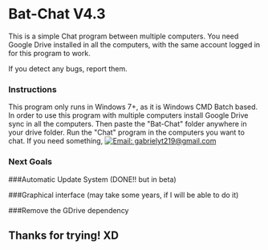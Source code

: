 # Bat-Chat V4.3

This is a simple Chat program between multiple computers. You need Google Drive installed in all the computers, with the same account logged in for this program to work.

If you detect any bugs, report them.


### Instructions
This program only runs in Windows 7+, as it is Windows CMD Batch based.
In order to use this program with multiple computers install Google Drive sync in all the computers.
Then paste the "Bat-Chat" folder anywhere in your drive folder. Run the "Chat" program in the computers you want to chat.
If you need something, [![Email: gabrielyt219@gmail.com](https://img.shields.io/badge/Email-success?style=for-the-badge)](mail.google.com/mail/u/0/?fs=1&to=gabrielyt219@gmail.com&su=&body=&tf=cm)
	
	
	
### Next Goals

###Automatic Update System (DONE!! but in beta)

###Graphical interface (may take some years, if I will be able to do it)

###Remove the GDrive dependency

## Thanks for trying! XD
